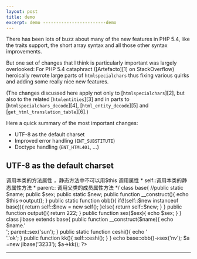```yaml
---
layout: post
title: demo
excerpt: demo ------------------------demo
---
```

There has been lots of buzz about many of the new features in PHP 5.4, like the traits support, the
short array syntax and all those other syntax improvements.

But one set of changes that I think is particularly important was largely overlooked: For PHP 5.4
cataphract ([Artefacto][1] on StackOverflow) heroically rewrote large parts of `htmlspecialchars`
thus fixing various quirks and adding some really nice new features.

(The changes discussed here apply not only to [`htmlspecialchars`][2], but also to the related
[`htmlentities`][3] and in parts to [`htmlspecialchars_decode`][4], [`html_entity_decode`][5] and
[`get_html_translation_table`][6].)

Here a quick summary of the most important changes:

 * UTF-8 as the default charset
 * Improved error handling (`ENT_SUBSTITUTE`)
 * Doctype handling (`ENT_HTML401`, ...)

UTF-8 as the default charset
----------------------------

<?php
/**
*	$this->调用本类的方法属性 ，静态方法中不可以用$this 调用属性
*	self::调用本类的静态属性方法
*	parent:: 调用父类的成员属性方法
*/
	
	class base{
		//public static $name;
		public $sex;
		public static $new;
		
		public function __construct(){
			echo $this->output();
		}
		public static function obb(){
			if(!(self::$new instanceof base)){
				return  self::$new = new self();	
			}else{
				return self::$new;
			}
		}
		
		public function output(){
			return 222;
		}
		
		public function sex($sex){
			echo  $sex;
			
		}
	}
	
	
	class jibase extends base{
		public function __construct($name){
			echo $name.'<br>';
			parent::sex('sun');
		}
		
		public static function ceshi(){
			echo '<br>'.'ok';
		}
		
		public function kk(){
			self::ceshi();
		}
		
	}
	

	echo base::obb()->sex('nv');
	
	$a =new jibase('3233');
	$a->kk();
?>
-----------------------
